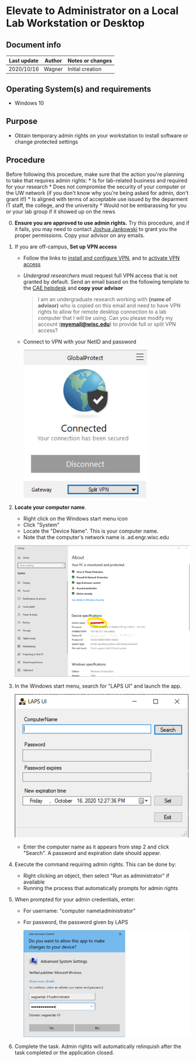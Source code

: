 # Elevate to Administrator on a Local Lab Workstation or Desktop

## Document info

| Last update | Author         | Notes or changes                    |
|-------------|----------------|-------------------------------------|
| 2020/10/16  | Wagner         | Initial creation                    |


## Operating System(s) and requirements
* Windows 10

## Purpose
* Obtain temporary admin rights on your workstation to install software or change protected settings

## Procedure

Before following this procedure, make sure that the action you're planning to take that requires admin rights:
    * Is for lab-related business and required for your research
    * Does not compromise the security of your computer or the UW network (if you don't know why you're being asked for admin, don't grant it!)
    * Is aligned with terms of acceptable use issued by the deparment IT staff, the college, and the university
    * Would not be embarassing for you or your lab group if it showed up on the news

0. **Ensure you are approved to use admin rights.** Try this procedure, and if it fails, you may need to contact [Joshua Jankowski](mailto:joshua.jankowski@wisc.edu) to grant you the proper permissions. Copy your advisor on any emails.

1. If you are off-campus, **Set up VPN access**
    * Follow the links to [install and configure VPN](https://kb.wisc.edu/cae/5573), and to [activate VPN access](https://kb.wisc.edu/cae/page.php?id=23424)

    * _Undergrad researchers_ must request full VPN access that is not granted by default. Send an email based on the following template to the [CAE helpdesk](mailto:helpdesk@cae.wisc.edu) and **copy your advisor**
        > I am an undergraduate research working with **(name of advisor)** who is copied on this email and need to have VPN rights to allow for remote desktop connection to a lab computer that I will be using. Can you please modify my account (**myemail@wisc.edu**) to provide full or split VPN access?

    * Connect to VPN with your NetID and password

        ![](./image_001.png)

2. **Locate your computer name**. 
    * Right click on the Windows start menu icon
    * Click "System"
    * Locate the "Device Name". This is your computer name. 
    * Note that the computer's network name is <device name>.ad.engr.wisc.edu

    ![](./image_002.png)

3. In the Windows start menu, search for "LAPS UI" and launch the app.

    ![](./image_003.png)

    * Enter the computer name as it appears from step 2 and click "Search". A password and expiration date should appear. 

4. Execute the command requiring admin rights. This can be done by:
    * Right clicking an object, then select "Run as administrator" if available
    * Running the process that automatically prompts for admin rights

6. When prompted for your admin credentials, enter:
    * For username: "computer name\administrator"
    * For password, the password given by LAPS

        ![](./image_004.png)    

7. Complete the task. Admin rights will automatically relinquish after the task completed or the application closed. 
